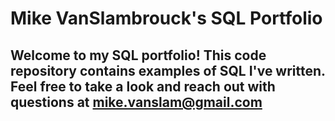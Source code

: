 
# Mike VanSlambrouck's SQL Portfolio

## Welcome to my SQL portfolio! This code repository contains examples of SQL I've written. Feel free to take a look and reach out with questions at mike.vanslam@gmail.com
